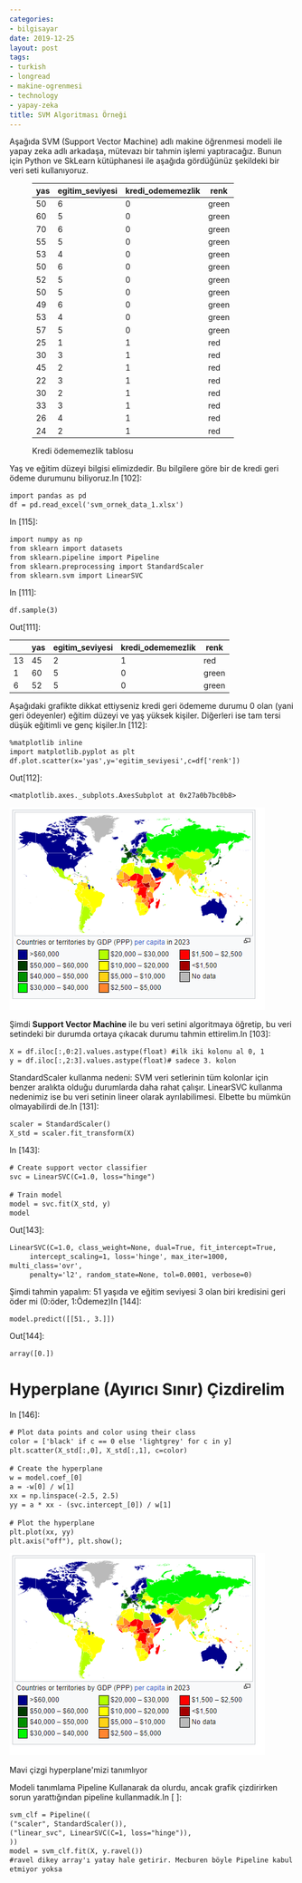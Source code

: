 ```yaml
---
categories:
- bilgisayar
date: 2019-12-25
layout: post
tags:
- turkish
- longread
- makine-ogrenmesi
- technology
- yapay-zeka
title: SVM Algoritması Örneği
---
```


Aşağıda SVM (Support Vector Machine) adlı makine öğrenmesi modeli ile yapay zeka adlı arkadaşa, mütevazı bir tahmin işlemi yaptıracağız. Bunun için Python ve SkLearn kütüphanesi ile aşağıda gördüğünüz şekildeki bir veri seti kullanıyoruz.

<figure>

| yas | egitim\_seviyesi | kredi\_odememezlik | renk |
| --- | --- | --- | --- |
| 50 | 6 | 0 | green |
| 60 | 5 | 0 | green |
| 70 | 6 | 0 | green |
| 55 | 5 | 0 | green |
| 53 | 4 | 0 | green |
| 50 | 6 | 0 | green |
| 52 | 5 | 0 | green |
| 50 | 5 | 0 | green |
| 49 | 6 | 0 | green |
| 53 | 4 | 0 | green |
| 57 | 5 | 0 | green |
| 25 | 1 | 1 | red |
| 30 | 3 | 1 | red |
| 45 | 2 | 1 | red |
| 22 | 3 | 1 | red |
| 30 | 2 | 1 | red |
| 33 | 3 | 1 | red |
| 26 | 4 | 1 | red |
| 24 | 2 | 1 | red |

<figcaption>

Kredi ödememezlik tablosu

</figcaption>

</figure>

Yaş ve eğitim düzeyi bilgisi elimizdedir. Bu bilgilere göre bir de kredi geri ödeme durumunu biliyoruz.In \[102\]:

```
import pandas as pd
df = pd.read_excel('svm_ornek_data_1.xlsx')

```

In \[115\]:

```
import numpy as np
from sklearn import datasets
from sklearn.pipeline import Pipeline
from sklearn.preprocessing import StandardScaler
from sklearn.svm import LinearSVC

```

In \[111\]:

```
df.sample(3)

```

Out\[111\]:

|  | yas | egitim\_seviyesi | kredi\_odememezlik | renk |
| --- | --- | --- | --- | --- |
| 13 | 45 | 2 | 1 | red |
| 1 | 60 | 5 | 0 | green |
| 6 | 52 | 5 | 0 | green |

Aşağıdaki grafikte dikkat ettiyseniz kredi geri ödememe durumu 0 olan (yani geri ödeyenler) eğitim düzeyi ve yaş yüksek kişiler. Diğerleri ise tam tersi düşük eğitimli ve genç kişiler.In \[112\]:

```
%matplotlib inline
import matplotlib.pyplot as plt
df.plot.scatter(x='yas',y='egitim_seviyesi',c=df['renk'])

```

Out\[112\]:

```
<matplotlib.axes._subplots.AxesSubplot at 0x27a0b7bc0b8>
```

![](/images/image.png)

Şimdi **Support Vector Machine** ile bu veri setini algoritmaya öğretip, bu veri setindeki bir durumda ortaya çıkacak durumu tahmin ettirelim.In \[103\]:

```
X = df.iloc[:,0:2].values.astype(float) #ilk iki kolonu al 0, 1
y = df.iloc[:,2:3].values.astype(float)# sadece 3. kolon 

```

StandardScaler kullanma nedeni: SVM veri setlerinin tüm kolonlar için benzer aralıkta olduğu durumlarda daha rahat çalışır. LinearSVC kullanma nedenimiz ise bu veri setinin lineer olarak ayrılabilimesi. Elbette bu mümkün olmayabilirdi de.In \[131\]:

```
scaler = StandardScaler()
X_std = scaler.fit_transform(X)

```

In \[143\]:

```
# Create support vector classifier
svc = LinearSVC(C=1.0, loss="hinge")

# Train model
model = svc.fit(X_std, y)
model

```

Out\[143\]:

```
LinearSVC(C=1.0, class_weight=None, dual=True, fit_intercept=True,
     intercept_scaling=1, loss='hinge', max_iter=1000, multi_class='ovr',
     penalty='l2', random_state=None, tol=0.0001, verbose=0)
```

Şimdi tahmin yapalım: 51 yaşıda ve eğitim seviyesi 3 olan biri kredisini geri öder mi (0:öder, 1:Ödemez)In \[144\]:

```
model.predict([[51., 3.]])

```

Out\[144\]:

```
array([0.])
```

# Hyperplane (Ayırıcı Sınır) Çizdirelim

In \[146\]:

```
# Plot data points and color using their class
color = ['black' if c == 0 else 'lightgrey' for c in y]
plt.scatter(X_std[:,0], X_std[:,1], c=color)

# Create the hyperplane
w = model.coef_[0]
a = -w[0] / w[1]
xx = np.linspace(-2.5, 2.5)
yy = a * xx - (svc.intercept_[0]) / w[1]

# Plot the hyperplane
plt.plot(xx, yy)
plt.axis("off"), plt.show();

```

![](/images/image.png)

Mavi çizgi hyperplane'mizi tanımlıyor

Modeli tanımlama Pipeline Kullanarak da olurdu, ancak grafik çizdirirken sorun yarattığından pipeline kullanmadık.In \[ \]:

```
svm_clf = Pipeline((
("scaler", StandardScaler()),
("linear_svc", LinearSVC(C=1, loss="hinge")),
))
model = svm_clf.fit(X, y.ravel()) 
#ravel dikey array'ı yatay hale getirir. Mecburen böyle Pipeline kabul etmiyor yoksa
```
